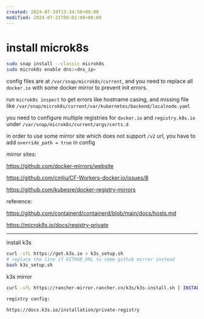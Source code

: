 ```yaml
---
created: 2024-07-19T13:34:50+08:00
modified: 2024-07-21T00:01:08+08:00
---
```


# install microk8s

```bash
sudo snap install --classic microk8s
sudo microk8s enable dns:<dns_ip>
```

config files are at `/var/snap/microk8s/current`, and you need to replace all `docker.io` with some docker mirror to prevent init errors.

run `microk8s inspect` to get errors like hostname casing, and missing file like `/var/snap/microk8s/current/var/kubernetes/backend/localnode.yaml`

you need to configure multiple registries for `docker.io` and `registry.k8s.io` under `/var/snap/microk8s/current/args/certs.d`

in order to use some mirror site which does not support `/v2` url, you have to add `override_path = true` in config

mirror sites:

https://github.com/docker-mirrors/website

https://github.com/cmliu/CF-Workers-docker.io/issues/8

https://github.com/kubesre/docker-registry-mirrors

reference:

https://github.com/containerd/containerd/blob/main/docs/hosts.md

https://microk8s.io/docs/registry-private

---

install k3s

```bash
curl -sfL https://get.k3s.io > k3s_setup.sh
# replace the line if GITHUB_URL to some github mirror instead
bash k3s_setup.sh
```

k3s mirror

```bash
curl -sfL https://rancher-mirror.rancher.cn/k3s/k3s-install.sh | INSTALL_K3S_MIRROR=cn sh -​

registry config:

https://docs.k3s.io/installation/private-registry
```
